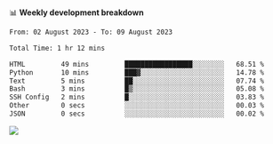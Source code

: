 📊 **Weekly development breakdown**
<!--START_SECTION:waka-->

```txt
From: 02 August 2023 - To: 09 August 2023

Total Time: 1 hr 12 mins

HTML         49 mins         █████████████████░░░░░░░░   68.51 %
Python       10 mins         ███▓░░░░░░░░░░░░░░░░░░░░░   14.78 %
Text         5 mins          ██░░░░░░░░░░░░░░░░░░░░░░░   07.74 %
Bash         3 mins          █▒░░░░░░░░░░░░░░░░░░░░░░░   05.08 %
SSH Config   2 mins          █░░░░░░░░░░░░░░░░░░░░░░░░   03.83 %
Other        0 secs          ░░░░░░░░░░░░░░░░░░░░░░░░░   00.03 %
JSON         0 secs          ░░░░░░░░░░░░░░░░░░░░░░░░░   00.02 %
```

<!--END_SECTION:waka-->
![](https://komarev.com/ghpvc/?username=callanwu)
